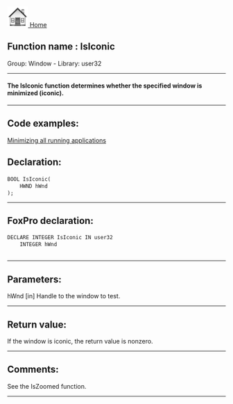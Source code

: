 [<img src="../../images/home.png"> Home ](https://github.com/VFPX/Win32API)  

## Function name : IsIconic
Group: Window - Library: user32    
***  


#### The IsIconic function determines whether the specified window is minimized (iconic).
***  


## Code examples:
[Minimizing all running applications](../../samples/sample_244.md)  

## Declaration:
```foxpro  
BOOL IsIconic(
	HWND hWnd
);  
```  
***  


## FoxPro declaration:
```foxpro  
DECLARE INTEGER IsIconic IN user32
	INTEGER hWnd
  
```  
***  


## Parameters:
hWnd
[in] Handle to the window to test.   
***  


## Return value:
If the window is iconic, the return value is nonzero.  
***  


## Comments:
See the IsZoomed function.  
  
***  

